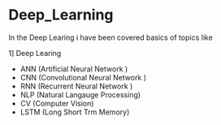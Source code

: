 # Deep_Learning
In the Deep Learing i have been covered basics of topics like 

1] Deep Learing
   * ANN (Artificial Neural Network )
   * CNN (Convolutional Neural Network )
   * RNN (Recurrent Neural Network )
   * NLP (Natural Langauge Processing)
   * CV (Computer Vision)
   * LSTM (Long Short Trm Memory)
